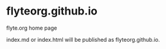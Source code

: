 # flyteorg.github.io
flyte.org home page

index.md or index.html will be published as flyteorg.github.io.  
